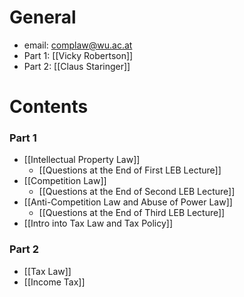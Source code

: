 # General
- email: complaw@wu.ac.at
- Part 1: [[Vicky Robertson]]
- Part 2: [[Claus Staringer]]
# Contents
### Part 1
- [[Intellectual Property Law]]
	- [[Questions at the End of First LEB Lecture]]
- [[Competition Law]]
	- [[Questions at the End of Second LEB Lecture]]
- [[Anti-Competition Law and Abuse of Power Law]]
	- [[Questions at the End of Third LEB Lecture]]
- [[Intro into Tax Law and Tax Policy]]
### Part 2
- [[Tax Law]]
- [[Income Tax]]